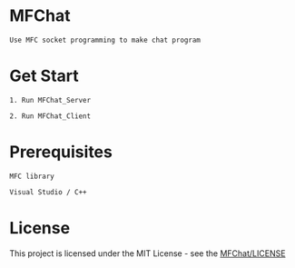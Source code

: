 # MFChat
    Use MFC socket programming to make chat program
# Get Start
    1. Run MFChat_Server
    
    2. Run MFChat_Client
# Prerequisites
    MFC library
    
    Visual Studio / C++
# License
This project is licensed under the MIT License - see the [MFChat/LICENSE](LICENSE)
